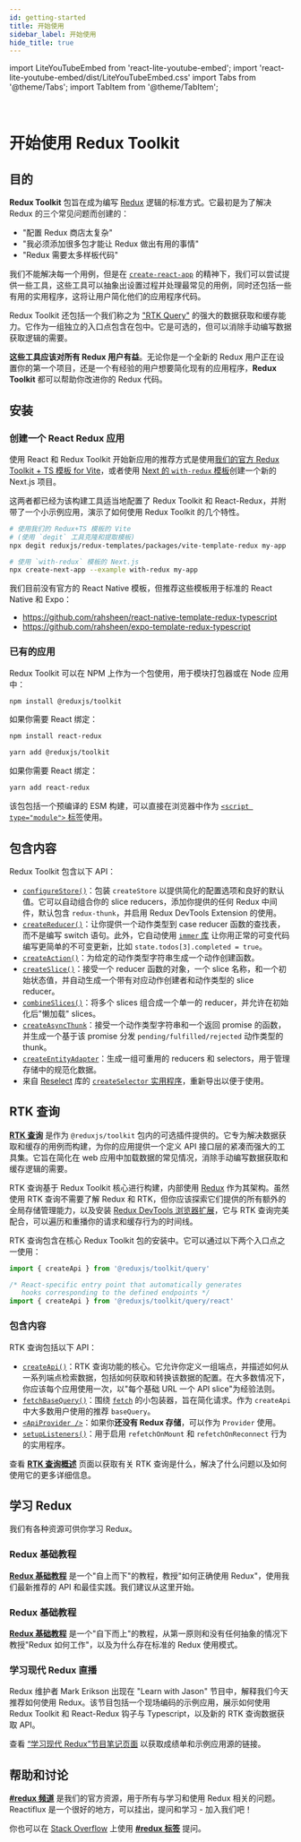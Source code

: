 ```yaml
---
id: getting-started
title: 开始使用
sidebar_label: 开始使用
hide_title: true
---
```


import LiteYouTubeEmbed from 'react-lite-youtube-embed';
import 'react-lite-youtube-embed/dist/LiteYouTubeEmbed.css'
import Tabs from '@theme/Tabs';
import TabItem from '@theme/TabItem';

&nbsp;

# 开始使用 Redux Toolkit

## 目的

**Redux Toolkit** 包旨在成为编写 [Redux](https://redux.js.org) 逻辑的标准方式。它最初是为了解决 Redux 的三个常见问题而创建的：

- "配置 Redux 商店太复杂"
- "我必须添加很多包才能让 Redux 做出有用的事情"
- "Redux 需要太多样板代码"

我们不能解决每一个用例，但是在 [`create-react-app`](https://github.com/facebook/create-react-app) 的精神下，我们可以尝试提供一些工具，这些工具可以抽象出设置过程并处理最常见的用例，同时还包括一些有用的实用程序，这将让用户简化他们的应用程序代码。

Redux Toolkit 还包括一个我们称之为 ["RTK Query"](#rtk-query) 的强大的数据获取和缓存能力。它作为一组独立的入口点包含在包中。它是可选的，但可以消除手动编写数据获取逻辑的需要。

**这些工具应该对所有 Redux 用户有益**。无论你是一个全新的 Redux 用户正在设置你的第一个项目，还是一个有经验的用户想要简化现有的应用程序，**Redux Toolkit** 都可以帮助你改进你的 Redux 代码。

## 安装

### 创建一个 React Redux 应用

使用 React 和 Redux Toolkit 开始新应用的推荐方式是使用[我们的官方 Redux Toolkit + TS 模板 for Vite](https://github.com/reduxjs/redux-templates)，或者使用 [Next 的 `with-redux` 模板](https://github.com/vercel/next.js/tree/canary/examples/with-redux)创建一个新的 Next.js 项目。

这两者都已经为该构建工具适当地配置了 Redux Toolkit 和 React-Redux，并附带了一个小示例应用，演示了如何使用 Redux Toolkit 的几个特性。

```bash
# 使用我们的 Redux+TS 模板的 Vite
# (使用 `degit` 工具克隆和提取模板)
npx degit reduxjs/redux-templates/packages/vite-template-redux my-app

# 使用 `with-redux` 模板的 Next.js
npx create-next-app --example with-redux my-app
```

我们目前没有官方的 React Native 模板，但推荐这些模板用于标准的 React Native 和 Expo：

- https://github.com/rahsheen/react-native-template-redux-typescript
- https://github.com/rahsheen/expo-template-redux-typescript

### 已有的应用

Redux Toolkit 可以在 NPM 上作为一个包使用，用于模块打包器或在 Node 应用中：

<Tabs>
  <TabItem value="npm" label="npm" default>

```bash
npm install @reduxjs/toolkit
```

如果你需要 React 绑定：

```bash
npm install react-redux
```

  </TabItem>
  <TabItem value="yarn" label="yarn" default>

```bash
yarn add @reduxjs/toolkit
```

如果你需要 React 绑定：

```bash
yarn add react-redux
```

  </TabItem>
</Tabs>

该包包括一个预编译的 ESM 构建，可以直接在浏览器中作为 [`<script type="module">` 标签](https://unpkg.com/@reduxjs/toolkit/dist/redux-toolkit.browser.mjs)使用。

## 包含内容

Redux Toolkit 包含以下 API：

- [`configureStore()`](../api/configureStore.mdx)：包装 `createStore` 以提供简化的配置选项和良好的默认值。它可以自动组合你的 slice reducers，添加你提供的任何 Redux 中间件，默认包含 `redux-thunk`，并启用 Redux DevTools Extension 的使用。
- [`createReducer()`](../api/createReducer.mdx)：让你提供一个动作类型到 case reducer 函数的查找表，而不是编写 switch 语句。此外，它自动使用 [`immer` 库](https://github.com/immerjs/immer) 让你用正常的可变代码编写更简单的不可变更新，比如 `state.todos[3].completed = true`。
- [`createAction()`](../api/createAction.mdx)：为给定的动作类型字符串生成一个动作创建函数。
- [`createSlice()`](../api/createSlice.mdx)：接受一个 reducer 函数的对象，一个 slice 名称，和一个初始状态值，并自动生成一个带有对应动作创建者和动作类型的 slice reducer。
- [`combineSlices()`](../api/combineSlices.mdx)：将多个 slices 组合成一个单一的 reducer，并允许在初始化后"懒加载" slices。
- [`createAsyncThunk`](../api/createAsyncThunk.mdx)：接受一个动作类型字符串和一个返回 promise 的函数，并生成一个基于该 promise 分发 `pending/fulfilled/rejected` 动作类型的 thunk。
- [`createEntityAdapter`](../api/createEntityAdapter.mdx)：生成一组可重用的 reducers 和 selectors，用于管理存储中的规范化数据。
- 来自 [Reselect](https://github.com/reduxjs/reselect) 库的 [`createSelector` 实用程序](../api/createSelector.mdx)，重新导出以便于使用。


## RTK 查询

[**RTK 查询**](../rtk-query/overview.md) 是作为 `@reduxjs/toolkit` 包内的可选插件提供的。它专为解决数据获取和缓存的用例而构建，为你的应用提供一个定义 API 接口层的紧凑而强大的工具集。它旨在简化在 web 应用中加载数据的常见情况，消除手动编写数据获取和缓存逻辑的需要。

RTK 查询基于 Redux Toolkit 核心进行构建，内部使用 [Redux](https://redux.js.org/) 作为其架构。虽然使用 RTK 查询不需要了解 Redux 和 RTK，但你应该探索它们提供的所有额外的全局存储管理能力，以及安装 [Redux DevTools 浏览器扩展](https://github.com/reduxjs/redux-devtools)，它与 RTK 查询完美配合，可以遍历和重播你的请求和缓存行为的时间线。

RTK 查询包含在核心 Redux Toolkit 包的安装中。它可以通过以下两个入口点之一使用：

```ts no-transpile
import { createApi } from '@reduxjs/toolkit/query'

/* React-specific entry point that automatically generates
   hooks corresponding to the defined endpoints */
import { createApi } from '@reduxjs/toolkit/query/react'
```

### 包含内容

RTK 查询包括以下 API：

- [`createApi()`](../rtk-query/api/createApi.mdx)：RTK 查询功能的核心。它允许你定义一组端点，并描述如何从一系列端点检索数据，包括如何获取和转换该数据的配置。在大多数情况下，你应该每个应用使用一次，以"每个基础 URL 一个 API slice"为经验法则。
- [`fetchBaseQuery()`](../rtk-query/api/fetchBaseQuery.mdx)：围绕 [`fetch`](https://developer.mozilla.org/en-US/docs/Web/API/Fetch_API) 的小包装器，旨在简化请求。作为 `createApi` 中大多数用户使用的推荐 `baseQuery`。
- [`<ApiProvider />`](../rtk-query/api/ApiProvider.mdx)：如果你**还没有 Redux 存储**，可以作为 `Provider` 使用。
- [`setupListeners()`](../rtk-query/api/setupListeners.mdx)：用于启用 `refetchOnMount` 和 `refetchOnReconnect` 行为的实用程序。

查看 [**RTK 查询概述**](../rtk-query/overview.md) 页面以获取有关 RTK 查询是什么，解决了什么问题以及如何使用它的更多详细信息。

## 学习 Redux

我们有各种资源可供你学习 Redux。

### Redux 基础教程

[**Redux 基础教程**](https://redux.js.org/tutorials/essentials/part-1-overview-concepts) 是一个"自上而下"的教程，教授"如何正确使用 Redux"，使用我们最新推荐的 API 和最佳实践。我们建议从这里开始。

### Redux 基础教程

[**Redux 基础教程**](https://redux.js.org/tutorials/fundamentals/part-1-overview) 是一个"自下而上"的教程，从第一原则和没有任何抽象的情况下教授"Redux 如何工作"，以及为什么存在标准的 Redux 使用模式。

### 学习现代 Redux 直播

Redux 维护者 Mark Erikson 出现在 "Learn with Jason" 节目中，解释我们今天推荐如何使用 Redux。该节目包括一个现场编码的示例应用，展示如何使用 Redux Toolkit 和 React-Redux 钩子与 Typescript，以及新的 RTK 查询数据获取 API。

查看 [“学习现代 Redux”节目笔记页面](https://www.learnwithjason.dev/let-s-learn-modern-redux) 以获取成绩单和示例应用源的链接。

<LiteYouTubeEmbed
    id="9zySeP5vH9c"
    title="Learn Modern Redux - Redux Toolkit, React-Redux Hooks, and RTK Query"
/>

## 帮助和讨论

**[#redux 频道](https://discord.gg/0ZcbPKXt5bZ6au5t)** 是我们的官方资源，用于所有与学习和使用 Redux 相关的问题。Reactiflux 是一个很好的地方，可以挂出，提问和学习 - 加入我们吧！

你也可以在 [Stack Overflow](https://stackoverflow.com) 上使用 **[#redux 标签](https://stackoverflow.com/questions/tagged/redux)** 提问。

